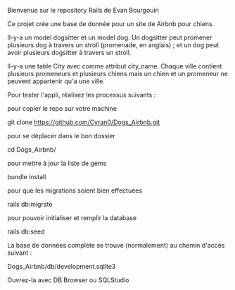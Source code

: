 Bienvenue sur le repository Rails de Evan Bourgouin

Ce projet crée une base de donnée pour un site de Airbnb pour chiens.

Il-y-a un model dogsitter et un model dog. Un dogsitter peut promener plusieurs dog à travers un stroll (promenade, en anglais) ; et un dog peut avoir plusieurs dogsitter à travers un stroll.

Il-y-a une table City avec comme attribut city_name. Chaque ville contient plusieurs promeneurs et plusieurs chiens mais un chien et un promeneur ne peuvent appartenir qu'a une ville.

Pour tester l'appli, réalisez les processus suivants :

pour copier le repo sur votre machine

git clone https://github.com/Cyran0/Dogs_Airbnb.git

pour se déplacer dans le bon dossier

cd Dogs_Airbnb/

pour mettre à jour la liste de gems

bundle install

pour que les migrations soient bien effectuées

rails db:migrate

pour pouvoir initialiser et remplir la database

rails db:seed

La base de données complète se trouve (normalement) au chemin d'accès suivant :

Dogs_Airbnb/db/development.sqlite3

Ouvrez-la avec DB Browser ou SQLStudio


